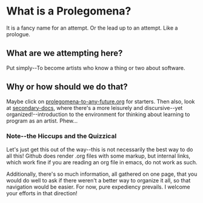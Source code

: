# What is a Prolegomena?

It is a fancy name for an attempt. Or the lead up to an attempt. Like
a prologue.

## What are we attempting here?

Put simply--To become artists who know a thing or two about software.

## Why or how should we do that?

Maybe click on [prolegomena-to-any-future.org](https://github.com/cicerojones/FOSS-media-arts-guide/blob/master/primary-docs/prolegomena-to-any-future.org) for starters.
Then also, look at [secondary-docs](https://github.com/cicerojones/FOSS-media-arts-guide/tree/master/secondary-docs/README.md), where there's a more
leisurely and discursive--yet organized!--introduction to the environment for thinking
about learning to program as an artist. Phew...

### Note--the Hiccups and the Quizzical

Let's just get this out of the way--this is not necessarily the best
way to do all this! Github does render .org files with some markup,
but internal links, which work fine if you are reading an org file in
emacs, do not work as such.

Additionally, there's so much information, all gathered on one page,
that you would do well to ask if there weren't a better way to
organize it all, so that navigation would be easier. For now, pure
expediency prevails. I welcome your efforts in that direction!

